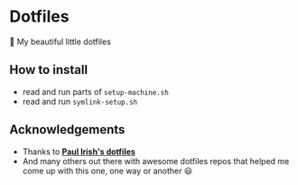 # Dotfiles

🎁 My beautiful little dotfiles

## How to install
- read and run parts of ```setup-machine.sh```
- read and run ```symlink-setup.sh```

## Acknowledgements
- Thanks to **[Paul Irish's dotfiles](https://github.com/paulirish/dotfiles)**
- And many others out there with awesome dotfiles repos that 
helped me come up with this one, one way or another 😃

